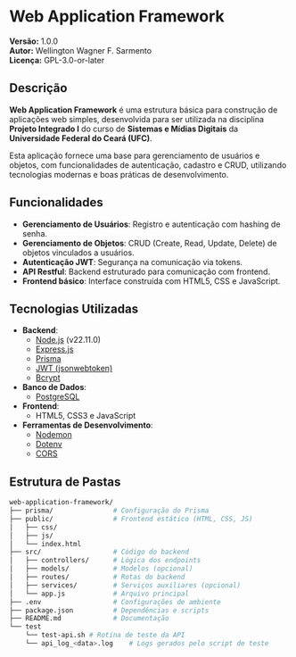 # Web Application Framework

**Versão:** 1.0.0  
**Autor:** Wellington Wagner F. Sarmento  
**Licença:** GPL-3.0-or-later  



## Descrição
**Web Application Framework** é uma estrutura básica para construção de aplicações web simples, desenvolvida para ser utilizada na disciplina **Projeto Integrado I** do curso de **Sistemas e Mídias Digitais** da **Universidade Federal do Ceará (UFC)**.  

Esta aplicação fornece uma base para gerenciamento de usuários e objetos, com funcionalidades de autenticação, cadastro e CRUD, utilizando tecnologias modernas e boas práticas de desenvolvimento.



## Funcionalidades
- **Gerenciamento de Usuários**: Registro e autenticação com hashing de senha.
- **Gerenciamento de Objetos**: CRUD (Create, Read, Update, Delete) de objetos vinculados a usuários.
- **Autenticação JWT**: Segurança na comunicação via tokens.
- **API Restful**: Backend estruturado para comunicação com frontend.
- **Frontend básico**: Interface construída com HTML5, CSS e JavaScript.



## Tecnologias Utilizadas
- **Backend**: 
  - [Node.js](https://nodejs.org/) (v22.11.0)
  - [Express.js](https://expressjs.com/)
  - [Prisma](https://www.prisma.io/)
  - [JWT (jsonwebtoken)](https://github.com/auth0/node-jsonwebtoken)
  - [Bcrypt](https://github.com/kelektiv/node.bcrypt.js)
- **Banco de Dados**:
  - [PostgreSQL](https://www.postgresql.org/)
- **Frontend**:
  - HTML5, CSS3 e JavaScript
- **Ferramentas de Desenvolvimento**:
  - [Nodemon](https://nodemon.io/)
  - [Dotenv](https://github.com/motdotla/dotenv)
  - [CORS](https://github.com/expressjs/cors)



## Estrutura de Pastas

```bash
web-application-framework/
├── prisma/               # Configuração do Prisma
├── public/               # Frontend estático (HTML, CSS, JS)
│   ├── css/
│   ├── js/
│   └── index.html
├── src/                  # Código do backend
│   ├── controllers/      # Lógica dos endpoints
│   ├── models/           # Modelos (opcional)
│   ├── routes/           # Rotas do backend
│   ├── services/         # Serviços auxiliares (opcional)
│   └── app.js            # Arquivo principal
├── .env                  # Configurações de ambiente
├── package.json          # Dependências e scripts
├── README.md             # Documentação
└── test
    └── test-api.sh # Rotina de teste da API
    └── api_log_<data>.log    # Logs gerados pelo script de teste
